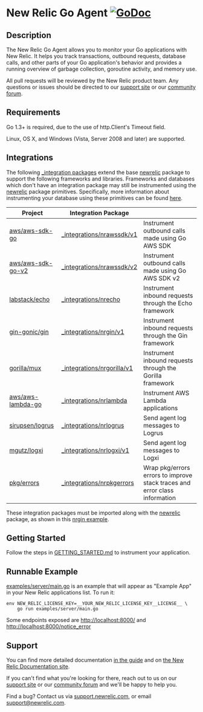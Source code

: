 # New Relic Go Agent [![GoDoc](https://godoc.org/github.com/newrelic/go-agent?status.svg)](https://godoc.org/github.com/newrelic/go-agent)

## Description

The New Relic Go Agent allows you to monitor your Go applications with New
Relic.  It helps you track transactions, outbound requests, database calls, and
other parts of your Go application's behavior and provides a running overview of
garbage collection, goroutine activity, and memory use.

All pull requests will be reviewed by the New Relic product team. Any questions or issues should be directed to our [support
site](http://support.newrelic.com/) or our [community
forum](https://discuss.newrelic.com).

## Requirements

Go 1.3+ is required, due to the use of http.Client's Timeout field.

Linux, OS X, and Windows (Vista, Server 2008 and later) are supported.

## Integrations

The following [_integration packages](https://godoc.org/github.com/newrelic/go-agent/_integrations)
extend the base [newrelic](https://godoc.org/github.com/newrelic/go-agent) package
to support the following frameworks and libraries.
Frameworks and databases which don't have an integration package may still be
instrumented using the [newrelic](https://godoc.org/github.com/newrelic/go-agent)
package primitives.  Specifically, more information about instrumenting your database using
these primitives can be found
[here](https://github.com/newrelic/go-agent/blob/master/GUIDE.md#datastore-segments).

<!---
NOTE!  When updating the table below, be sure to update the docs site version too:
https://docs.newrelic.com/docs/agents/go-agent/get-started/go-agent-compatibility-requirements
-->

| Project | Integration Package |  |
| ------------- | ------------- | - |
| [aws/aws-sdk-go](https://github.com/aws/aws-sdk-go) | [_integrations/nrawssdk/v1](https://godoc.org/github.com/newrelic/go-agent/_integrations/nrawssdk/v1) | Instrument outbound calls made using Go AWS SDK |
| [aws/aws-sdk-go-v2](https://github.com/aws/aws-sdk-go-v2) | [_integrations/nrawssdk/v2](https://godoc.org/github.com/newrelic/go-agent/_integrations/nrawssdk/v2) | Instrument outbound calls made using Go AWS SDK v2 |
| [labstack/echo](https://github.com/labstack/echo) | [_integrations/nrecho](https://godoc.org/github.com/newrelic/go-agent/_integrations/nrecho) | Instrument inbound requests through the Echo framework |
| [gin-gonic/gin](https://github.com/gin-gonic/gin) | [_integrations/nrgin/v1](https://godoc.org/github.com/newrelic/go-agent/_integrations/nrgin/v1) | Instrument inbound requests through the Gin framework |
| [gorilla/mux](https://github.com/gorilla/mux) | [_integrations/nrgorilla/v1](https://godoc.org/github.com/newrelic/go-agent/_integrations/nrgorilla/v1) | Instrument inbound requests through the Gorilla framework |
| [aws/aws-lambda-go](https://github.com/aws/aws-lambda-go) | [_integrations/nrlambda](https://godoc.org/github.com/newrelic/go-agent/_integrations/nrlambda) | Instrument AWS Lambda applications |
| [sirupsen/logrus](https://github.com/sirupsen/logrus) | [_integrations/nrlogrus](https://godoc.org/github.com/newrelic/go-agent/_integrations/nrlogrus) | Send agent log messages to Logrus |
| [mgutz/logxi](https://github.com/mgutz/logxi) | [_integrations/nrlogxi/v1](https://godoc.org/github.com/newrelic/go-agent/_integrations/nrlogxi/v1) | Send agent log messages to Logxi |
| [pkg/errors](https://github.com/pkg/errors) | [_integrations/nrpkgerrors](https://godoc.org/github.com/newrelic/go-agent/_integrations/nrpkgerrors) | Wrap pkg/errors errors to improve stack traces and error class information |

These integration packages must be imported along
with the [newrelic](https://godoc.org/github.com/newrelic/go-agent) package, as shown in this
[nrgin example](https://github.com/newrelic/go-agent/blob/master/_integrations/nrgin/v1/example/main.go).

## Getting Started

Follow the steps in [GETTING_STARTED.md](GETTING_STARTED.md) to instrument your
application.

## Runnable Example

[examples/server/main.go](./examples/server/main.go) is an example that will
appear as "Example App" in your New Relic applications list.  To run it:

```
env NEW_RELIC_LICENSE_KEY=__YOUR_NEW_RELIC_LICENSE_KEY__LICENSE__ \
    go run examples/server/main.go
```

Some endpoints exposed are [http://localhost:8000/](http://localhost:8000/)
and [http://localhost:8000/notice_error](http://localhost:8000/notice_error)

## Support

You can find more detailed documentation [in the guide](GUIDE.md) and on
[the New Relic Documentation site](https://docs.newrelic.com/docs/agents/go-agent).

If you can't find what you're looking for there, reach out to us on our [support
site](http://support.newrelic.com/) or our [community
forum](https://discuss.newrelic.com) and we'll be happy to help you.

Find a bug?  Contact us via [support.newrelic.com](http://support.newrelic.com/),
or email support@newrelic.com.
